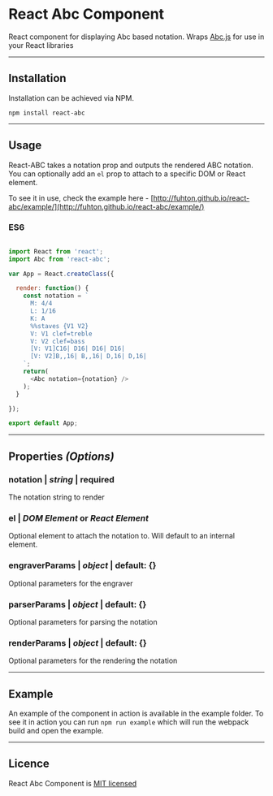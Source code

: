 # React Abc Component

React component for displaying Abc based notation. Wraps [Abc.js](https://github.com/paulrosen/abcjs) for use in your React libraries

---
## Installation
Installation can be achieved via NPM.
```
npm install react-abc
```
---
## Usage
React-ABC takes a notation prop and outputs the rendered ABC notation. You can optionally add an `el` prop to attach to a specific DOM or React element.

To see it in use, check the example here - [http://fuhton.github.io/react-abc/example/](http://fuhton.github.io/react-abc/example/)

### ES6
```javascript

import React from 'react';
import Abc from 'react-abc';

var App = React.createClass({

  render: function() {
    const notation = `
      M: 4/4
      L: 1/16
      K: A
      %%staves {V1 V2}
      V: V1 clef=treble
      V: V2 clef=bass
      [V: V1]C16| D16| D16| D16|
      [V: V2]B,,16| B,,16| D,16| D,16|
    `;
    return(
      <Abc notation={notation} />
    );
  }

});

export default App;
```

---
## Properties *(Options)*

### **notation** | *string* | **required**
The notation string to render

### **el** | *DOM Element* or *React Element*
Optional element to attach the notation to. Will default to an internal element.

### **engraverParams** | *object* | default: {}
Optional parameters for the engraver

### **parserParams** | *object* | default: {}
Optional parameters for parsing the notation

### **renderParams** | *object* | default: {}
Optional parameters for the rendering the notation

---
## Example
An example of the component in action is available in the example folder. To see it in action you can run `npm run example` which will run the webpack build and open the example.

---
## Licence
React Abc Component is [MIT licensed](LICENSE.md)
